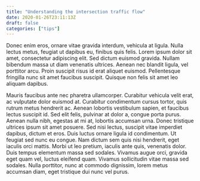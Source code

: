 ```yaml
---
title: "Understanding the intersection traffic flow"
date: 2020-01-26T23:11:13Z
draft: false
categories: ["tips"]
---
```

Donec enim eros, ornare vitae gravida interdum, vehicula at ligula. Nulla lectus metus, feugiat ut dapibus eu, finibus quis felis. Lorem ipsum dolor sit amet, consectetur adipiscing elit. Sed dictum euismod gravida. Nullam bibendum massa ut diam venenatis ultrices. Aenean nec blandit ligula, vel porttitor arcu. Proin suscipit risus id erat aliquet euismod. Pellentesque fringilla nunc sit amet faucibus suscipit. Quisque non felis sit amet leo aliquam dapibus.

Mauris faucibus ante nec pharetra ullamcorper. Curabitur vehicula velit erat, ac vulputate dolor euismod at. Curabitur condimentum cursus tortor, quis rutrum metus hendrerit ac. Aenean lobortis vestibulum sapien, et faucibus lectus suscipit id. Sed elit felis, pulvinar at dolor a, congue porta purus. Aenean nulla nibh, egestas at mi at, lobortis accumsan urna. Donec tristique ultrices ipsum sit amet posuere. Sed nisi lectus, suscipit vitae imperdiet dapibus, dictum et eros. Duis luctus ornare ligula id condimentum. Ut feugiat sed nunc eu congue. Nam dictum sem quis nisi hendrerit, eget iaculis orci mattis. Morbi ut leo pretium, iaculis ante quis, venenatis dolor. Duis tempus elementum massa sed sodales. Vivamus augue orci, gravida eget quam vel, luctus eleifend quam. Vivamus sollicitudin vitae massa sed sodales. Nulla porttitor, nunc at commodo dignissim, lorem metus accumsan diam, eget tristique dui nunc vel purus.